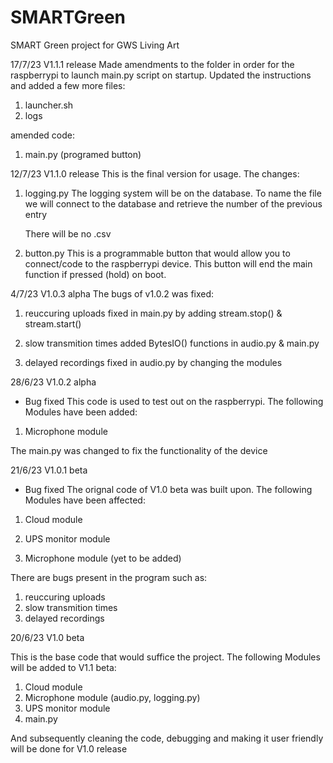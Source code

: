 # SMARTGreen
SMART Green project for GWS Living Art 

17/7/23 V1.1.1 release
Made amendments to the folder in order for the raspberrypi to
launch main.py script on startup.
Updated the instructions and added a few more files:
1. launcher.sh
2. logs

amended code:
1. main.py (programed button)

12/7/23 V1.1.0 release
This is the final version for usage.
The changes:
1. logging.py
	The logging system will be on the database. To name
	the file we will connect to the database and retrieve
	the number of the previous entry

	There will be no .csv

2. button.py
	This is a programmable button that would allow you to
	connect/code to the raspberrypi device. This button will end the main function if pressed (hold) on boot.

4/7/23 V1.0.3 alpha
The bugs of v1.0.2 was fixed:

1. reuccuring uploads 
	fixed in main.py by adding stream.stop() & stream.start()

2. slow transmition times
	added BytesIO() functions in audio.py & 
	main.py

3. delayed recordings
	fixed in audio.py by changing the modules


28/6/23 V1.0.2 alpha
- Bug fixed
This code is used to test out on the raspberrypi.
The following Modules have been added:

1. Microphone module

The main.py was changed to fix the functionality of
the device

21/6/23 V1.0.1 beta
- Bug fixed
The orignal code of V1.0 beta was built upon.
The following Modules have been affected:

1. Cloud module
2. UPS monitor module

3. Microphone module (yet to be added)
   
There are bugs present in the program such as:
1. reuccuring uploads
2. slow transmition times
3. delayed recordings

20/6/23 V1.0 beta

This is the base code that would suffice the project.
The following Modules will be added to V1.1 beta:

1. Cloud module
2. Microphone module (audio.py, logging.py)
3. UPS monitor module
4. main.py

And subsequently cleaning the code, debugging and making it user
friendly will be done for V1.0 release
